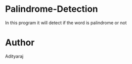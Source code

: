 # Palindrome-Detection
In this program it will detect if the word is palindrome or not

# Author

Adityaraj
